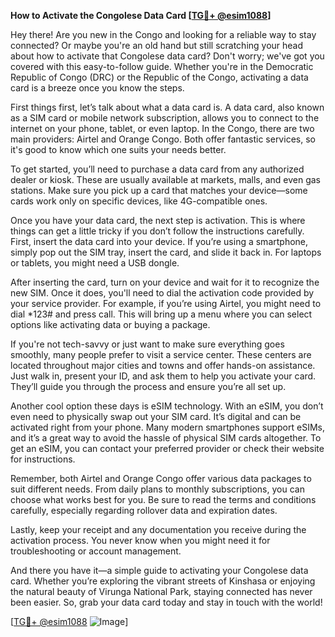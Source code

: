 **How to Activate the Congolese Data Card [[TG💪+ @esim1088](https://t.me/s/esim1088)]**

Hey there! Are you new in the Congo and looking for a reliable way to stay connected? Or maybe you're an old hand but still scratching your head about how to activate that Congolese data card? Don't worry; we've got you covered with this easy-to-follow guide. Whether you're in the Democratic Republic of Congo (DRC) or the Republic of the Congo, activating a data card is a breeze once you know the steps.

First things first, let’s talk about what a data card is. A data card, also known as a SIM card or mobile network subscription, allows you to connect to the internet on your phone, tablet, or even laptop. In the Congo, there are two main providers: Airtel and Orange Congo. Both offer fantastic services, so it's good to know which one suits your needs better.

To get started, you’ll need to purchase a data card from any authorized dealer or kiosk. These are usually available at markets, malls, and even gas stations. Make sure you pick up a card that matches your device—some cards work only on specific devices, like 4G-compatible ones.

Once you have your data card, the next step is activation. This is where things can get a little tricky if you don’t follow the instructions carefully. First, insert the data card into your device. If you’re using a smartphone, simply pop out the SIM tray, insert the card, and slide it back in. For laptops or tablets, you might need a USB dongle.

After inserting the card, turn on your device and wait for it to recognize the new SIM. Once it does, you'll need to dial the activation code provided by your service provider. For example, if you’re using Airtel, you might need to dial *123# and press call. This will bring up a menu where you can select options like activating data or buying a package.

If you're not tech-savvy or just want to make sure everything goes smoothly, many people prefer to visit a service center. These centers are located throughout major cities and towns and offer hands-on assistance. Just walk in, present your ID, and ask them to help you activate your card. They’ll guide you through the process and ensure you’re all set up.

Another cool option these days is eSIM technology. With an eSIM, you don’t even need to physically swap out your SIM card. It’s digital and can be activated right from your phone. Many modern smartphones support eSIMs, and it’s a great way to avoid the hassle of physical SIM cards altogether. To get an eSIM, you can contact your preferred provider or check their website for instructions.

Remember, both Airtel and Orange Congo offer various data packages to suit different needs. From daily plans to monthly subscriptions, you can choose what works best for you. Be sure to read the terms and conditions carefully, especially regarding rollover data and expiration dates.

Lastly, keep your receipt and any documentation you receive during the activation process. You never know when you might need it for troubleshooting or account management.

And there you have it—a simple guide to activating your Congolese data card. Whether you’re exploring the vibrant streets of Kinshasa or enjoying the natural beauty of Virunga National Park, staying connected has never been easier. So, grab your data card today and stay in touch with the world!

[[TG💪+ @esim1088](https://t.me/s/esim1088) ![Image](https://i.postimg.cc/Y0z9fWf4/image.png)]